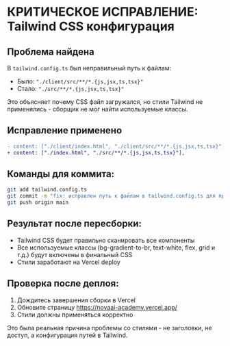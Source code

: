 # КРИТИЧЕСКОЕ ИСПРАВЛЕНИЕ: Tailwind CSS конфигурация

## Проблема найдена
В `tailwind.config.ts` был неправильный путь к файлам:
- Было: `"./client/src/**/*.{js,jsx,ts,tsx}"`
- Стало: `"./src/**/*.{js,jsx,ts,tsx}"`

Это объясняет почему CSS файл загружался, но стили Tailwind не применялись - сборщик не мог найти используемые классы.

## Исправление применено
```diff
- content: ["./client/index.html", "./client/src/**/*.{js,jsx,ts,tsx}"],
+ content: ["./index.html", "./src/**/*.{js,jsx,ts,tsx}"],
```

## Команды для коммита:
```bash
git add tailwind.config.ts
git commit -m "fix: исправлен путь к файлам в tailwind.config.ts для правильной компиляции стилей"
git push origin main
```

## Результат после пересборки:
- Tailwind CSS будет правильно сканировать все компоненты
- Все используемые классы (bg-gradient-to-br, text-white, flex, grid и т.д.) будут включены в финальный CSS
- Стили заработают на Vercel deploy

## Проверка после деплоя:
1. Дождитесь завершения сборки в Vercel
2. Обновите страницу https://novaai-academy.vercel.app/
3. Стили должны применяться корректно

Это была реальная причина проблемы со стилями - не заголовки, не доступ, а конфигурация путей в Tailwind.